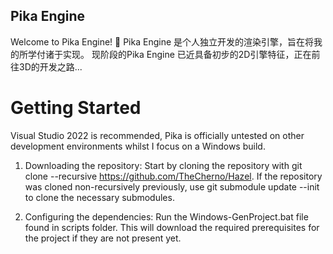 ## Pika Engine
Welcome to Pika Engine! 🎉
Pika Engine 是个人独立开发的渲染引擎，旨在将我的所学付诸于实现。
现阶段的Pika Engine 已近具备初步的2D引擎特征，正在前往3D的开发之路...
# Getting Started
Visual Studio 2022 is recommended, Pika is officially untested on other development environments whilst I focus on a Windows build.
1. Downloading the repository:
   Start by cloning the repository with git clone --recursive https://github.com/TheCherno/Hazel.
   If the repository was cloned non-recursively previously, use git submodule update --init to clone the necessary submodules.

2. Configuring the dependencies:
   Run the Windows-GenProject.bat file found in scripts folder. This will download the required prerequisites for the project if they are not present yet.
   
